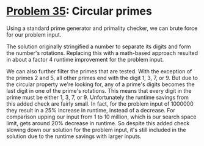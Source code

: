 # [Problem 35](https://projecteuler.net/problem=35): Circular primes

Using a standard prime generator and primality checker, we can brute force for our problem input.

The solution originally stringified a number to separate its digits and form the number's rotations.
Replacing this with a math-based approach resulted in about a factor 4 runtime improvement for the problem input.

We can also further filter the primes that are tested.
With the exception of the primes 2 and 5, all other primes end with the digit 1, 3, 7, or 9.
But due to the circular property we're looking for, any of a prime's digits becomes the last digit in one of the prime's rotations.
This means that every digit in the prime must be either 1, 3, 7, or 9.
Unfortunately the runtime savings from this added check are fairly small.
In fact, for the problem input of 1000000 they result in a 25% increase in runtime, instead of a decrease.
For comparison upping our input from 1 to 10 million, which is our search space limit, gets around 20% decrease in runtime.
So despite this added check slowing down our solution for the problem input, it's still included in the solution due to the runtime savings with larger inputs.
